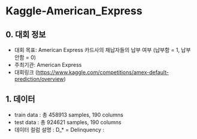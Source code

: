 # Kaggle-American_Express

## 0. 대회 정보
- 대회 목표: American Express 카드사의 채납자들의 납부 여부 (납부함 = 1, 납부안함 = 0)
- 주최기관: American Express
- 대회링크 (https://www.kaggle.com/competitions/amex-default-prediction/overview)

## 1. 데이터
- train data : 총 458913 samples, 190 columns
- test data : 총 924621 samples, 190 columns
- 데이터 컬럼 설명 :  D_* = Delinquency : 
